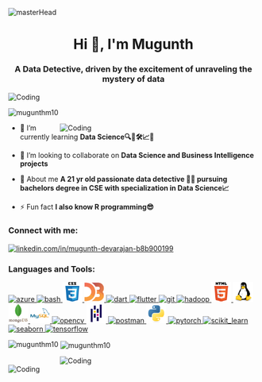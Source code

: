 ![masterHead](https://media.licdn.com/dms/image/D5616AQEAatIt_8G1-Q/profile-displaybackgroundimage-shrink_350_1400/0/1686989027531?e=1697673600&v=beta&t=e-CnmdmQJYi_wO05K9qURMU2j3z0T5yKsfW2jZ3P9xc)
<h1 align="center">Hi 👋, I'm Mugunth</h1>
<h3 align="center">A Data Detective, driven by the excitement of unraveling the mystery of data</h3>
<img align="center" alt="Coding" width="400" src="https://giphy.com/gifs/cartoon-character-2d-3oKIPEqDGUULpEU0aQ">

<p align="left"> <img src="https://komarev.com/ghpvc/?username=mugunthm10&label=Profile%20views&color=0e75b6&style=flat" alt="mugunthm10" /> </p>
<img align='right' alt="Coding" width="400" src="https://giphy.com/gifs/infographic-infographics-statistics-SKab6E8Qeg7sY">

- 🌱 I’m currently learning **Data Science🔍📃🛠️📈🥸**

- 👯 I’m looking to collaborate on **Data Science and Business Intelligence projects**

- 💬 About me **A 21 yr old passionate data detective 🕵️‍♂️ pursuing bachelors degree in CSE with specialization in Data Science📈**

- ⚡ Fun fact **I also know R programming😎**

<h3 align="left">Connect with me:</h3>
<p align="left">
<a href="https://linkedin.com/in/linkedin.com/in/mugunth-devarajan-b8b900199" target="blank"><img align="center" src="https://raw.githubusercontent.com/rahuldkjain/github-profile-readme-generator/master/src/images/icons/Social/linked-in-alt.svg" alt="linkedin.com/in/mugunth-devarajan-b8b900199" height="30" width="40" /></a>
</p>

<h3 align="left">Languages and Tools:</h3>
<p align="left"> <a href="https://azure.microsoft.com/en-in/" target="_blank" rel="noreferrer"> <img src="https://www.vectorlogo.zone/logos/microsoft_azure/microsoft_azure-icon.svg" alt="azure" width="40" height="40"/> </a> <a href="https://www.gnu.org/software/bash/" target="_blank" rel="noreferrer"> <img src="https://www.vectorlogo.zone/logos/gnu_bash/gnu_bash-icon.svg" alt="bash" width="40" height="40"/> </a> <a href="https://www.w3schools.com/css/" target="_blank" rel="noreferrer"> <img src="https://raw.githubusercontent.com/devicons/devicon/master/icons/css3/css3-original-wordmark.svg" alt="css3" width="40" height="40"/> </a> <a href="https://d3js.org/" target="_blank" rel="noreferrer"> <img src="https://raw.githubusercontent.com/devicons/devicon/master/icons/d3js/d3js-original.svg" alt="d3js" width="40" height="40"/> </a> <a href="https://dart.dev" target="_blank" rel="noreferrer"> <img src="https://www.vectorlogo.zone/logos/dartlang/dartlang-icon.svg" alt="dart" width="40" height="40"/> </a> <a href="https://flutter.dev" target="_blank" rel="noreferrer"> <img src="https://www.vectorlogo.zone/logos/flutterio/flutterio-icon.svg" alt="flutter" width="40" height="40"/> </a> <a href="https://git-scm.com/" target="_blank" rel="noreferrer"> <img src="https://www.vectorlogo.zone/logos/git-scm/git-scm-icon.svg" alt="git" width="40" height="40"/> </a> <a href="https://hadoop.apache.org/" target="_blank" rel="noreferrer"> <img src="https://www.vectorlogo.zone/logos/apache_hadoop/apache_hadoop-icon.svg" alt="hadoop" width="40" height="40"/> </a> <a href="https://www.w3.org/html/" target="_blank" rel="noreferrer"> <img src="https://raw.githubusercontent.com/devicons/devicon/master/icons/html5/html5-original-wordmark.svg" alt="html5" width="40" height="40"/> </a> <a href="https://www.linux.org/" target="_blank" rel="noreferrer"> <img src="https://raw.githubusercontent.com/devicons/devicon/master/icons/linux/linux-original.svg" alt="linux" width="40" height="40"/> </a> <a href="https://www.mongodb.com/" target="_blank" rel="noreferrer"> <img src="https://raw.githubusercontent.com/devicons/devicon/master/icons/mongodb/mongodb-original-wordmark.svg" alt="mongodb" width="40" height="40"/> </a> <a href="https://www.mysql.com/" target="_blank" rel="noreferrer"> <img src="https://raw.githubusercontent.com/devicons/devicon/master/icons/mysql/mysql-original-wordmark.svg" alt="mysql" width="40" height="40"/> </a> <a href="https://opencv.org/" target="_blank" rel="noreferrer"> <img src="https://www.vectorlogo.zone/logos/opencv/opencv-icon.svg" alt="opencv" width="40" height="40"/> </a> <a href="https://pandas.pydata.org/" target="_blank" rel="noreferrer"> <img src="https://raw.githubusercontent.com/devicons/devicon/2ae2a900d2f041da66e950e4d48052658d850630/icons/pandas/pandas-original.svg" alt="pandas" width="40" height="40"/> </a> <a href="https://postman.com" target="_blank" rel="noreferrer"> <img src="https://www.vectorlogo.zone/logos/getpostman/getpostman-icon.svg" alt="postman" width="40" height="40"/> </a> <a href="https://www.python.org" target="_blank" rel="noreferrer"> <img src="https://raw.githubusercontent.com/devicons/devicon/master/icons/python/python-original.svg" alt="python" width="40" height="40"/> </a> <a href="https://pytorch.org/" target="_blank" rel="noreferrer"> <img src="https://www.vectorlogo.zone/logos/pytorch/pytorch-icon.svg" alt="pytorch" width="40" height="40"/> </a> <a href="https://scikit-learn.org/" target="_blank" rel="noreferrer"> <img src="https://upload.wikimedia.org/wikipedia/commons/0/05/Scikit_learn_logo_small.svg" alt="scikit_learn" width="40" height="40"/> </a> <a href="https://seaborn.pydata.org/" target="_blank" rel="noreferrer"> <img src="https://seaborn.pydata.org/_images/logo-mark-lightbg.svg" alt="seaborn" width="40" height="40"/> </a> <a href="https://www.tensorflow.org" target="_blank" rel="noreferrer"> <img src="https://www.vectorlogo.zone/logos/tensorflow/tensorflow-icon.svg" alt="tensorflow" width="40" height="40"/> </a> </p>

<p><img align="left" src="https://github-readme-stats.vercel.app/api/top-langs?username=mugunthm10&show_icons=true&locale=en&layout=compact" alt="mugunthm10" /></p>

<p>&nbsp;<img align="center" src="https://github-readme-stats.vercel.app/api?username=mugunthm10&show_icons=true&locale=en" alt="mugunthm10" /></p>
<img align='right' alt="Coding" width="400" src="https://giphy.com/gifs/web-shittyreactiongifs-4FQMuOKR6zQRO">
<img align='left' alt="Coding" width="400" src="https://giphy.com/gifs/hyperloot-nft-cc0-chainrunner-edhwyVOj55nDC34gEg">
